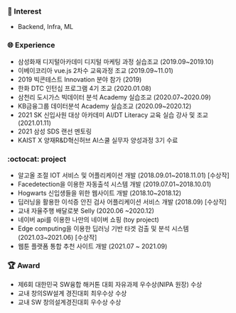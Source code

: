 ### 🌱 Interest
- Backend, Infra, ML <br>

### :globe_with_meridians: Experience
- 삼성화재 디지털아카데미 디지털 마케팅 과정 실습조교 (2019.09~2019.10)
- 이베이코리아 vue.js 2차수 교육과정 조교 (2019.09~11.01)
- 2019 빅콘테스트 Innovation 분야 참가 (2019)
- 한화 DTC 인턴십 프로그램 4기 조교 (2020.01.08)
- 삼천리 도시가스 빅데이터 분석 Academy 실습조교 (2020.07~2020.09)
- KB금융그룹 데이터분석 Academy 실습조교 (2020.09~2020.12)
- 2021 SK 신입사원 대상 아카데미 AI/DT Literacy 교육 실습 강사 및 조교 (2021.01.11)
- 2021 삼성 SDS 랜선 멘토링
- KAIST X 양재R&D혁신허브 AI스쿨 실무자 양성과정 3기 수료

### :octocat: project
- 알고올 조절 IOT 서비스 및 어플리케이션 개발 (2018.09.01~2018.11.01) [수상작]
- Facedetection을 이용한 자동출석 시스템 개발 (2019.07.01~2018.10.01)
- Hogwarts 신입생들을 위한 웹사이트 개발 (2018.10~2018.12)
- 딥러닝을 활용한 이석증 안진 검사 어플리케이션 서비스 개발 (2018.09) [수상작]
- 교내 자율주행 배달로봇 Selly (2020.06 ~2020.12) 
- 네이버 api를 이용한 나만의 네이버 쇼핑 (toy project)
- Edge computing을 이용한 딥러닝 기반 타겟 검출 및 분석 시스템 (2021.03~2021.06) [수상작]
- 웹툰 플랫폼 통합 추천 사이트 개발 (2021.07 ~ 2021.09)

### 🏆 Award
- 제6회 대한민국 SW융합 해커톤 대회 자유과제 우수상(NIPA 원장) 수상
- 교내 창의SW설계 경진대회 최우수상 수상
- 교내 SW 창의설계경진대회 우수상 수상
